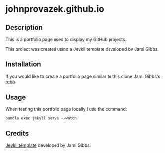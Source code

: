 # johnprovazek.github.io

## Description

This is a portfolio page used to display my GitHub projects.

This project was created using a [Jeykll template](https://github.com/jamigibbs/portfolio) developed by Jami Gibbs.

## Installation

If you would like to create a portfolio page similar to this clone Jami Gibbs's [repo](https://github.com/jamigibbs/portfolio).

## Usage

When testing this portfolio page locally I use the command:

  `bundle exec jekyll serve --watch`

## Credits

[Jeykll template](https://github.com/jamigibbs/portfolio) developed by Jami Gibbs.
